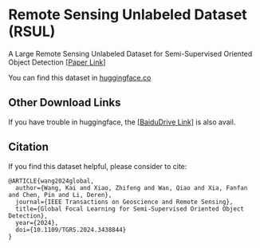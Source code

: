 # Remote Sensing Unlabeled Dataset (RSUL)

A Large Remote Sensing Unlabeled Dataset for Semi-Supervised Oriented Object Detection [[Paper Link](https://ieeexplore.ieee.org/document/10623510)]

You can find this dataset in [huggingface.co](https://huggingface.co/datasets/heiyukk/RSUL)
## Other Download Links
If you have trouble in huggingface, the [[BaiduDrive Link]](https://pan.baidu.com/s/1xGeOa_UtZyhvOFaPgZy8mg?pwd=9csr) is also avail.

## Citation

If you find this dataset helpful, please consider to cite:

```
@ARTICLE{wang2024global,
  author={Wang, Kai and Xiao, Zhifeng and Wan, Qiao and Xia, Fanfan and Chen, Pin and Li, Deren},
  journal={IEEE Transactions on Geoscience and Remote Sensing}, 
  title={Global Focal Learning for Semi-Supervised Oriented Object Detection}, 
  year={2024},
  doi={10.1109/TGRS.2024.3438844}
}
```

